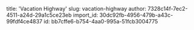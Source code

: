 title: 'Vacation Highway'
slug: vacation-highway
author: 7328c14f-7ec2-4511-a24d-29a1c5ce23eb
import_id: 30dc92fb-4956-479b-a43c-99fdf4ce4837
id: bb7cffe6-b754-4aa0-995a-51fcb3004775
